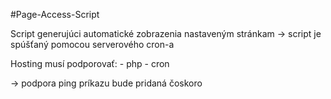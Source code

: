 #Page-Access-Script

Script generujúci automatické zobrazenia nastaveným stránkam -> script je spúšťaný pomocou serverového cron-a

Hosting musí podporovať: - php 
                         - cron

-> podpora ping príkazu bude pridaná čoskoro
